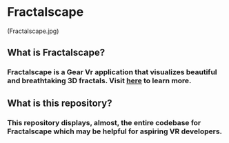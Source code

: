 # Fractalscape
(Fractalscape.jpg)
## What is Fractalscape?
### Fractalscape is a Gear Vr application that visualizes beautiful and breathtaking 3D fractals. Visit [here](https://www.oculus.com/experiences/gear-vr/1247742675355364/) to learn more.

## What is this repository?
### This repository displays, almost, the entire codebase for Fractalscape which may be helpful for aspiring VR developers.
